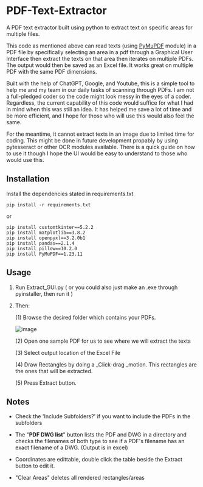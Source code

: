# PDF-Text-Extractor
A PDF text extractor built using python to extract text on specific areas for multiple files.

This code as mentioned above can read texts (using [PyMuPDF](https://github.com/pymupdf/PyMuPDF) module) in a PDF file by specifically selecting an area in a pdf through a Graphical User Interface then extract the texts on that area then iterates on multiple PDFs. The output would then be saved as an Excel file. It works great on multiple PDF with the same PDF dimensions.

Built with the help of ChatGPT, Google, and Youtube, this is a simple tool to help me and my team in our daily tasks of scanning through PDFs. I am not a full-pledged coder so the code might look messy in the eyes of a coder. Regardless, the current capability of this code would suffice for what I had in mind when this was still an idea. It has helped me save a lot of time and be more efficient, and I hope for those who will use this would also feel the same.

For the meantime, it cannot extract texts in an image due to limited time for coding. This might be done in future development propably by using pytesseract or other OCR modules available. There is a quick guide on how to use it though I hope the UI would be easy to understand to those who would use this.

## Installation
Install the dependencies stated in requirements.txt
```
pip install -r requirements.txt
```
or
```
pip install ﻿customtkinter==5.2.2
pip install matplotlib==3.8.2
pip install openpyxl==3.2.0b1
pip install pandas==2.1.4
pip install pillow==10.2.0
pip install PyMuPDF==1.23.11
```
## Usage
1. Run Extract_GUI.py ( or you could also just make an .exe through pyinstaller, then run it )
2. Then:
   
    (1) Browse the desired folder which contains your PDFs.
   
   ![image](https://github.com/Yayap-dev/PDF-Text-Extractor/assets/21073411/66b54df5-ca84-4367-a3ee-5da2ddba268d)

    (2) Open one sample PDF for us to see where we will extract the texts
   
    (3) Select output location of the Excel File
   
    (4) Draw Rectangles by doing a _Click-drag _motion. This rectangles are the ones that will be extracted.
   
    (5) Press Extract button.

## Notes

- Check the 'Include Subfolders?' if you want to include the PDFs in the subfolders
- The "**PDF DWG list**" button lists the PDF and DWG in a directory and checks the filenames of both type to see if a PDF's filename has an exact filename of a DWG. (Output is in excel)

- Coordinates are edittable, double click the table beside the Extract button to edit it.
  
- "Clear Areas" deletes all rendered rectangles/areas
